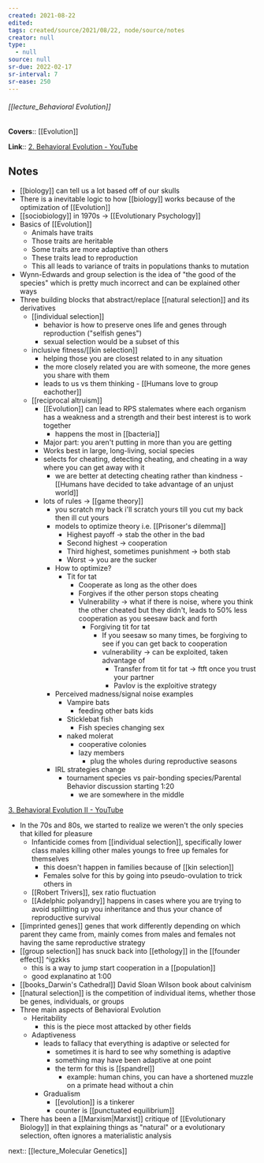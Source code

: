 ```yaml
---
created: 2021-08-22
edited: 
tags: created/source/2021/08/22, node/source/notes
creator: null
type:
  - null
source: null
sr-due: 2022-02-17
sr-interval: 7
sr-ease: 250
---
```


###### [[lecture_Behavioral Evolution]]

**Covers**:: [[Evolution]]

**Link**:: [2. Behavioral Evolution - YouTube](https://youtu.be/Y0Oa4Lp5fLE)

## Notes

- [[biology]] can tell us a lot based off of our skulls
- There is a inevitable logic to how [[biology]] works because of the optimization of [[Evolution]]
- [[sociobiology]] in 1970s -> [[Evolutionary Psychology]]
- Basics of [[Evolution]]
	- Animals have traits
	- Those traits are heritable
	- Some traits are more adaptive than others
	- These traits lead to reproduction
	- This all leads to variance of traits in populations thanks to mutation
- Wynn-Edwards and group selection is the idea of "the good of the species" which is pretty much incorrect and can be explained other ways
- Three building blocks that abstract/replace [[natural selection]] and its derivatives
	- [[individual selection]]
		- behavior is how to preserve ones life and genes through reproduction ("selfish genes")
		- sexual selection would be a subset of this
	- inclusive fitness/[[kin selection]]
		- helping those you are closest related to in any situation
		- the more closely related you are with someone, the more genes you share with them
		- leads to us vs them thinking - [[Humans love to group eachother]]
	- [[reciprocal altruism]]
		- [[Evolution]] can lead to RPS stalemates where each organism has a weakness and a strength and their best interest is to work together
			- happens the most in [[bacteria]]
		- Major part: you aren't putting in more than you are getting
		- Works best in large, long-living, social species
		- selects for cheating, detecting cheating, and cheating in a way where you can get away with it
			- we are better at detecting cheating rather than kindness - [[Humans have decided to take advantage of an unjust world]]
		- lots of rules -> [[game theory]]
			- you scratch my back i'll scratch yours till you cut my back then ill cut yours
			- models to optimize theory i.e. [[Prisoner's dilemma]]
				- Highest payoff -> stab the other in the bad
				- Second highest -> cooperation
				- Third highest, sometimes punishment -> both stab
				- Worst -> you are the sucker
			- How to optimize?
				- Tit for tat
					- Cooperate as long as the other does
					- Forgives if the other person stops cheating
					- Vulnerability -> what if there is noise, where you think the other cheated but they didn't, leads to 50% less cooperation as you seesaw back and forth
						- Forgiving tit for tat 
							- If you seesaw so many times, be forgiving to see if you can get back to cooperation
							- vulnerability -> can be exploited, taken advantage of 
								- Transfer from tit for tat -> ftft once you trust your partner
								- Pavlov is the exploitive strategy
			- Perceived madness/signal noise examples
				- Vampire bats
					- feeding other bats kids
				- Sticklebat fish
					- Fish species changing sex
				- naked molerat
					- cooperative colonies
					- lazy members
						- plug the wholes during reproductive seasons
			- IRL strategies change
				- tournament species vs pair-bonding species/Parental Behavior discussion starting 1:20
					- we are somewhere in the middle

[3. Behavioral Evolution II - YouTube](https://www.youtube.com/watch?v=oKNAzl-XN4I&list=PL848F2368C90DDC3D&index=3)
- In the 70s and 80s, we started to realize we weren't the only species that killed for pleasure
	- Infanticide comes from [[individual selection]], specifically lower class males killing other males youngs to free up females for themselves
		- this doesn't happen in families because of [[kin selection]]
		- Females solve for this by going into pseudo-ovulation to trick others in 
	- [[Robert Trivers]], sex ratio fluctuation
	- [[Adelphic polyandry]] happens in cases where you are trying to avoid spliltting up you inheritance and thus your chance of reproductive survival
- [[imprinted genes]] genes that work differently depending on which parent they came from, mainly comes from males and females not having the same reproductive strategy
- [[group selection]] has snuck back into [[ethology]] in the [[founder effect]] ^igzkks
	- this is a way to jump start cooperation in a [[population]]
	- good explanatino at 1:00
- [[books_Darwin's Cathedral]] David Sloan Wilson book about calvinism
- [[natural selection]] is the competition of individual items, whether those be genes, individuals, or groups
- Three main aspects of Behavioral Evolution
	- Heritability
		- this is the piece most attacked by other fields
	- Adaptiveness
		- leads to fallacy that everything is adaptive or selected for
			- sometimes it is hard to see why something is adaptive
			- something may have been adaptive at one point
			- the term for this is [[spandrel]]
				- example: human chins, you can have a shortened muzzle on a primate head without a chin
		- Gradualism
			- [[evolution]] is a tinkerer
			- counter is [[punctuated equilibrium]]
- There has been a [[Marxism|Marxist]] critique of [[Evolutionary Biology]] in that explaining things as "natural"  or a evolutionary selection, often ignores a materialistic analysis 

next:: [[lecture_Molecular Genetics]]